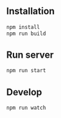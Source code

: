 ## Installation

```sh
npm install
npm run build
```

## Run server
```sh
npm run start
```

## Develop 
```sh
npm run watch
```